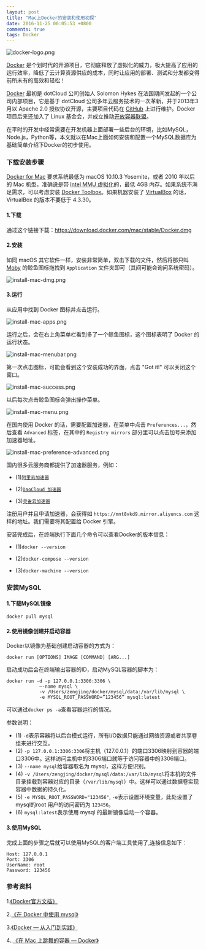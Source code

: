 ```yaml
---
layout: post
title: "Mac上Docker的安装和使用初探"
date: 2016-11-25 00:05:53 +0800
comments: true
tags: Docker
---
```


![docker-logo.png](/images/mac-docker-install/docker-logo-compressed.png)

[Docker](http://www.docker.com/) 是个划时代的开源项目，它彻底释放了虚拟化的威力，极大提高了应用的运行效率，降低了云计算资源供应的成本，同时让应用的部署、测试和分发都变得前所未有的高效和轻松！

[Docker](http://www.docker.com/) 最初是 dotCloud 公司创始人 Solomon Hykes 在法国期间发起的一个公司内部项目，它是基于 dotCloud 公司多年云服务技术的一次革新，并于2013年3月以 Apache 2.0 授权协议开源，主要项目代码在 [GitHub](https://github.com/docker/docker) 上进行维护。Docker 项目后来还加入了 Linux 基金会，并成立推动[开放容器联盟](https://www.opencontainers.org/)。

在平时的开发中经常需要在开发机器上面部署一些后台的环境，比如MySQL，Node.js，Python等，本文就以在Mac上面如何安装和配置一个MySQL数据库为基础简单介绍下Docker的初步使用。

### 下载安装步骤

[Docker for Mac](https://docs.docker.com/docker-for-mac/) 要求系统最低为 macOS 10.10.3 Yosemite，或者 2010 年以后的 Mac 机型，准确说是带 [Intel MMU 虚拟化](https://en.wikipedia.org/wiki/X86_virtualization#Intel-VT-d)的，最低 4GB 内存。如果系统不满足需求，可以考虑安装 [Docker Toolbox](https://docs.docker.com/toolbox/overview/)。如果机器安装了 [VirtualBox](https://www.virtualbox.org/) 的话，VirtualBox 的版本不要低于 4.3.30。

#### 1.下载

通过这个链接下载：<https://download.docker.com/mac/stable/Docker.dmg>

#### 2.安装

如同 macOS 其它软件一样，安装非常简单，双击下载的文件，然后将那只叫 [Moby](https://blog.docker.com/2013/10/call-me-moby-dock/) 的鲸鱼图标拖拽到 `Application` 文件夹即可（其间可能会询问系统密码）。

![install-mac-dmg.png](/images/mac-docker-install/install-mac-dmg.png)

#### 3.运行

从应用中找到 Docker 图标并点击运行。

![install-mac-apps.png](/images/mac-docker-install/install-mac-apps.png)

运行之后，会在右上角菜单栏看到多了一个鲸鱼图标，这个图标表明了 Docker 的运行状态。

![install-mac-menubar.png](/images/mac-docker-install/install-mac-menubar.png)

第一次点击图标，可能会看到这个安装成功的界面，点击 "Got it!" 可以关闭这个窗口。

![install-mac-success.png](/images/mac-docker-install/install-mac-success.png)

以后每次点击鲸鱼图标会弹出操作菜单。

![install-mac-menu.png](/images/mac-docker-install/install-mac-menu.png)

在国内使用 Docker 的话，需要配置加速器，在菜单中点击 `Preferences...`，然后查看 `Advanced` 标签，在其中的 `Registry mirrors` 部分里可以点击加号来添加加速器地址。

![install-mac-preference-advanced.png](/images/mac-docker-install/install-mac-preference-advanced.png)

国内很多云服务商都提供了加速器服务，例如：

- (1)[`阿里云加速器`](https://cr.console.aliyun.com/#/accelerator)

- (2)[`DaoCloud 加速器`](https://www.daocloud.io/mirror#accelerator-doc)

- (3)[`灵雀云加速器`](http://docs.alauda.cn/feature/accelerator.html)

注册用户并且申请加速器，会获得如 `https://mnt8vkd9.mirror.aliyuncs.com` 这样的地址。我们需要将其配置给 Docker 引擎。

安装完成后，在终端执行下面几个命令可以查看Docker的版本信息：

- (1)`docker --version`

- (2)`docker-compose --version`

- (3)`docker-machine --version`

### 安装MySQL

#### 1.下载MySQL镜像

```
docker pull mysql
```

#### 2.使用镜像创建并启动容器

Docker以镜像为基础创建启动容器的方式为：

```
docker run [OPTIONS] IMAGE [COMMAND] [ARG...]
```

启动成功后会在终端输出容器的ID，启动MySQL容器的脚本为：

```
docker run -d -p 127.0.0.1:3306:3306 \
			–-name mysql \
			-v /Users/zengjing/docker/mysql/data:/var/lib/mysql \
			-e MYSQL_ROOT_PASSWORD=”123456” mysql:latest
```

可以通过`docker ps -a`查看容器运行的情况。

参数说明：

- (1)  `-d`表示容器将以后台模式运行，所有I/O数据只能通过网络资源或者共享卷组来进行交互。
- (2)  `-p 127.0.0.1:3306:3306`将主机（127.0.0.1）的端口3306映射到容器的端口3306中。这样访问主机中的3306端口就等于访问容器中的3306端口。
- (3) `--name mysql`给容器取名为 mysql，这样方便识别。
- (4) `-v /Users/zengjing/docker/mysql/data:/var/lib/mysql`将本机的文件目录挂载到容器对应的目录（`/var/lib/mysql`）中。这样可以通过数据卷实现容器中数据的持久化。
- (5) `-e MYSQL_ROOT_PASSWORD="123456"`, `-e`表示设置环境变量，此处设置了mysql的root 用户的访问密码为 `123456`。
- (6) `mysql:latest`表示使用 mysql 的最新镜像启动一个容器。

#### 3.使用MySQL

完成上面的步骤之后就可以使用MySQL的客户端工具使用了,连接信息如下：

```
Host: 127.0.0.1
Port: 3306
UserName: root
Password: 123456
```

### 参考资料

1.[《Docker官方文档》](https://docs.docker.com)

2.[《在 Docker 中使用 mysql》](http://beyondvincent.com/2016/09/10/2016-09-10-use-mysql-with-docker/)

3.[《Docker — 从入门到实践》](https://yeasy.gitbooks.io/docker_practice/content/)

4..[《在 Mac 上跳舞的容器 — Docker》](http://mp.weixin.qq.com/s?__biz=MjM5ODQ2MDIyMA==&mid=2650712620&idx=1&sn=39b33e0f1dfc335e165051b2983f9192&scene=1&srcid=0908wpvocqwawzRQwEu9N1N7#rd)

